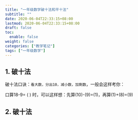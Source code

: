 ```yaml
---
title: "一年级数学破十法和平十法"
subtitle: ""
date: 2020-06-04T22:33:15+08:00
lastmod: 2020-06-04T22:33:15+08:00
draft: false
toc:
  enable: false
weight: false
categories: ["教学笔记"]
tags: ["一年级数学"]
---
```


## 1. 破十法

破十法口诀：`看大数，分出10，减小数，加剩数`，一般会这样考你：

口算18-9= (   ) 时，可以这样想：先算(10)-(9)=(1)，再算(1)+(8)=(9)

## 2. 破十法